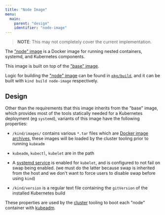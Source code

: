```yaml
---
title: "Node Image"
menu:
  main:
    parent: "design"
    identifier: "node-image"
---
```


> **NOTE**: This may not completely cover the current implementation.

The ["node" image][node image] is a Docker image for running
nested containers, systemd, and Kubernetes components.

This image is built on top of the ["base" image][base image].

Logic for building the ["node" image][node image] can be found in [`pkg/build`][build package],
and it can be built with `kind build node-image` respectively.

## Design

Other than the requirements that this image inherits from the "base" image, which
provides most of the tools statically needed for a Kubernetes deployment
(eg `systemd`), variants of this image have the following properties:

- `/kind/images/` contains various `*.tar` files which are 
[Docker image archives][docker image archives],
these images will be loaded by the cluster tooling prior to running `kubeadm`

- `kubeadm`, `kubectl`, `kubelet` are in the path

- A [systemd service][systemd service] is enabled for `kubelet`, and is
configured to not fail on swap being enabled. (we must do the latter because 
swap is inherited from the host and we don't want to force users to disable swap 
before using `kind`)

- `/kind/version` is a regular text file containing the `gitVersion` of the
installed Kubernetes build

These properties are used by the [cluster][cluster package] tooling to boot
each "node" container with [kubeadm][kubeadm].

[node image]: https://sigs.k8s.io/kind/images/node
[base image]: /docs/design/base-image
[build package]: https://sigs.k8s.io/kind/pkg/build
[cluster package]: https://sigs.k8s.io/kind/pkg/cluster
[docker image archives]: https://docs.docker.com/engine/reference/commandline/save/
[systemd service]: https://www.freedesktop.org/software/systemd/man/systemd.service.html
[kubeadm]: https://kubernetes.io/docs/reference/setup-tools/kubeadm/kubeadm/

